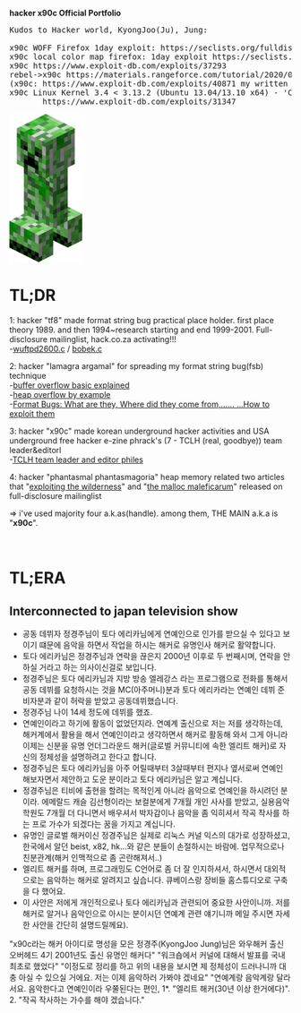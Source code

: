<b>hacker x90c Official Portfolio</b><br>
<pre>
Kudos to Hacker world, KyongJoo(Ju), Jung:

x90c WOFF Firefox 1day exploit: https://seclists.org/fulldisclosure/2013/Aug/187
x90c local color map firefox: 1day exploit https://seclists.org/fulldisclosure/2013/Aug/188       
x90c https://www.exploit-db.com/exploits/37293
rebel->x90c https://materials.rangeforce.com/tutorial/2020/07/12/Chocobo-Root/ zeroday exploit
(x90c: https://www.exploit-db.com/exploits/40871 my written exploit oneshot code. it's not rebel's i upload it by his rebel id.(a.k.a) he and me elite hacker)
x90c Linux Kernel 3.4 < 3.13.2 (Ubuntu 13.04/13.10 x64) - 'CONFIG_X86_X32=y' Local Privilege Escalation (3):
       https://www.exploit-db.com/exploits/31347
</pre>
<img src="kripertotor.png"><br>
# TL;DR
1: hacker "tf8" made format string bug practical place holder. first place theory 1989. and then 1994~research starting and end 1999-2001. Full-disclosure mailinglist, hack.co.za activating!!!<br>
   -<a href="https://vfocus.net/hack/exploits/os/linux/openlinux/2.4/wuftpd2600.c">wuftpd2600.c</a> / <a href="https://vfocus.net/hack/exploits/os/linux/openlinux/2.4/bobek.c">bobek.c</a><br>
   
2: hacker "lamagra argamal" for spreading my format string bug(fsb) technique<br>
   -<a href="http://www.ouah.org/lamagra-bof.txt">buffer overflow basic explained</a><br>
   -<a href="http://www.ouah.org/lamheap.txt">heap overflow by example</a><br>
   -<a href="http://www.ouah.org/format_bugs.txt">Format Bugs: What are they, Where did they come from,...... ...How to exploit them</a><br>
   
3: hacker "x90c" made korean underground hacker activities and USA underground free hacker e-zine phrack's (7 - TCLH (real, goodbye)) team leader&editorl<br>
   -<a href="https://phrack.org/author_TCLH">TCLH team leader and editor philes</a><br>
   
4: hacker "phantasmal phantasmagoria" heap memory related two articles that "<a href="https://seclists.org/vuln-dev/2004/Feb/25">exploiting the wilderness</a>" and "<a href="https://seclists.org/bugtraq/2005/Oct/118">the malloc maleficarum</a>"  released
on full-disclosure mailinglist<br>

=> i've used majority four a.k.as(handle). among them, THE MAIN a.k.a is "**x90c**".<br><br><br>
# TL;ERA

## Interconnected to japan television show
- 공동 데뷔자 정경주님이 토다 에리카님에게 연예인으로 인가를 받으실 수 있다고 보이기 떄문에 음악을 하면서 작업을 하시는 해커로 유명인사 해커로 활약합니다.
- 토다 에리카님은 정경주님과 연락을 끊은지 2000년 이후로 두 번째시며, 연락을 안하실 거라고 하는 의사이신걸로 보입니다.
- 정경주님은 토다 에리카님과 지방 방송 엘레강스 라는 프로그램으로 전화를 통해서 공동 데뷔를 요청하시는 것을 MC(아주머니)분과 토다 에리카라는 연예인 데뷔 준비자분과 같이 허락을 받았고 공동데뷔했습니다.
- 정경주님 나이 14세 정도에 데뷔를 했죠.
- 연예인이라고 하기에 활동이 없었던지라. 연예계 출신으로 저는 저를 생각하는데, 해커계에서 활용을 해서 연예인이라고 생각하면서 해커로 활동해 와서 그게 아니라 이제는 신분을 유명 언더그라운드 해커(글로벌 커뮤니티에 속한 엘리트 해커)로 자신의 정체성을 설명하려고 한다고 합니다.
- 정경주님은 토다 에리카님을 아주 어릴때부터 3살때부터 편지나 옆서로써 연예인 해보자면서 제안하고 도운 분이라고 토다 에리카님은 알고 계십니다.
- 정경주님은 티비에 출현을 할려는 목적인게 아니라 음악으로 연예인을 하시려던 분이라. 에메랄드 캐슬 김선형이라는 보컬분에게 7개월 개인 사사를 받았고, 실용음악학원도 7개월 더 다니면서 배우셔서 박자감이나 음악을 좀 익히셔서 작곡 작사를 하는 프로 가수가 되겠다는 꿈을 가지고 계십니다.
- 유명인 글로벌 해커이신 정경주님은 실제로 리눅스 커널 익스의 대가로 성장하셨고, 한국에서 알던 beist, x82, hk...와 같은 분들이 손절하시는 바람에. 업무적으로나 친분관계(해커 인맥적으로 좀 곤란해져서..)
- 엘리트 해커를 하며, 프로그래밍도 C언어로 좀 더 잘 인지하셔서, 하시면서 대외적으로는 음악하는 해커로 알려지고 싶습니다. 큐베이스랑 장비들 홈스튜디오로 구축을 다 했어요.
- 이 사안은 저에게 개인적으로나 토다 에리카님과 관련되어 중요한 사안이니까. 저를 해커로 알거나 음악인으로 아시는 분이시던 연예계 관련 얘기니까 메일 주시면 자세한 사안을 간단히 설명드릴께요).

"x90c라는 해커 아이디로 명성을 모은 정경주(KyongJoo Jung)님은 와우해커 출신 오버헤드 4기 2001년도 출신 유명인 해커다"
"워크숍에서 커널에 대해서 발표를 국내 최초로 했었다"
"이정도로 정리를 하고 위의 내용을 보시면 제 정체성이 드러나니까 대충 아실 수 있으실 거에요. 저는 이제 음악하러 가봐야 겠네요"
"연예계랑 음악계랑 달라서요. 음악한다고 연예인이라 우쭐된다는 편인, 1*. "엘리트 해커(30년 이상 한거에다)". 2. "작곡 작사하는 가수를 해야 겠습니다."


